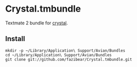 Crystal.tmbundle
================

Textmate 2 bundle for [crystal](https://github.com/manastech/crystal).

Install
-------
    mkdir -p ~/Library/Application\ Support/Avian/Bundles
    cd ~/Library/Application\ Support/Avian/Bundles
    git clone git://github.com/fazibear/Crystal.tmbundle.git


